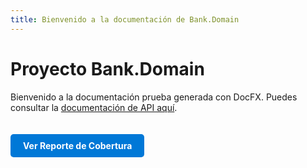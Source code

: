 ```yaml
---
title: Bienvenido a la documentación de Bank.Domain
---
```


# Proyecto Bank.Domain

Bienvenido a la documentación prueba generada con DocFX. Puedes consultar la [documentación de API aquí](api/Bank.Domain.html).

<a href="/coverage-report/index.html" target="_blank" style="display:inline-block;padding:10px 20px;margin-top:20px;background:#0078d7;color:white;border-radius:5px;text-decoration:none;font-weight:bold;">Ver Reporte de Cobertura</a>
